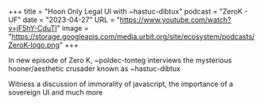 +++
title = "Hoon Only Legal UI with ~hastuc-dibtux"
podcast = "ZeroK - UF"
date = "2023-04-27"
URL = "https://www.youtube.com/watch?v=jF5hY-CduTI"
image = "https://storage.googleapis.com/media.urbit.org/site/ecosystem/podcasts/ZeroK-logo.png"
+++

In new episode of Zero K, ~poldec-tonteg interviews the mysterious hooner/aesthetic crusader known as ~hastuc-dibtux 

Witness a discussion of immorality of javascript, the importance of a sovereign UI and much more
